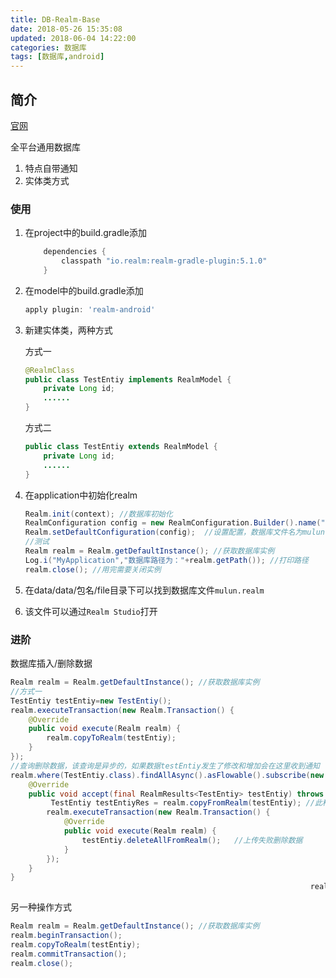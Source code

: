 ```yaml
---
title: DB-Realm-Base
date: 2018-05-26 15:35:08
updated: 2018-06-04 14:22:00
categories: 数据库
tags: [数据库,android]
---
```


## 简介

[官网](https://realm.io/docs/java/latest/)

全平台通用数据库

1. 特点自带通知
2. 实体类方式

### 使用

1. 在project中的build.gradle添加

   ```groovy
       dependencies {
           classpath "io.realm:realm-gradle-plugin:5.1.0"
       }
   ```

2. 在model中的build.gradle添加

   ```groovy
   apply plugin: 'realm-android'
   ```

3. 新建实体类，两种方式

   方式一

   ```java
   @RealmClass
   public class TestEntiy implements RealmModel {
       private Long id;
       ......
   }
   ```

   方式二

   ```java
   public class TestEntiy extends RealmModel {
       private Long id;
       ......
   }
   ```

4. 在application中初始化realm

   ```java
   Realm.init(context); //数据库初始化
   RealmConfiguration config = new RealmConfiguration.Builder().name("mulun.realm").build();
   Realm.setDefaultConfiguration(config);  //设置配置，数据库文件名为mulun.realm
   //测试
   Realm realm = Realm.getDefaultInstance(); //获取数据库实例
   Log.i("MyApplication","数据库路径为："+realm.getPath()); //打印路径
   realm.close(); //用完需要关闭实例
   ```

5. 在data/data/包名/file目录下可以找到数据库文件`mulun.realm`

6. 该文件可以通过`Realm Studio`打开

### 进阶

数据库插入/删除数据

```java
Realm realm = Realm.getDefaultInstance(); //获取数据库实例
//方式一
TestEntiy testEntiy=new TestEntiy();        
realm.executeTransaction(new Realm.Transaction() {
    @Override
    public void execute(Realm realm) {
        realm.copyToRealm(testEntiy);
    }
});
//查询删除数据，该查询是异步的，如果数据testEntiy发生了修改和增加会在这里收到通知
realm.where(TestEntiy.class).findAllAsync().asFlowable().subscribe(new Consumer<RealmResults<TestEntiy>>() {
    @Override
    public void accept(final RealmResults<TestEntiy> testEntiy) throws Exception {
         TestEntiy testEntiyRes = realm.copyFromRealm(testEntiy); //此种方式才能真正取到实体类，不能直接用testEntiy
        realm.executeTransaction(new Realm.Transaction() {
            @Override
            public void execute(Realm realm) {
                testEntiy.deleteAllFromRealm();   //上传失败删除数据
            }
        });
    }
}
                                                                   realm.close();
```

另一种操作方式

```java
Realm realm = Realm.getDefaultInstance(); //获取数据库实例
realm.beginTransaction();
realm.copyToRealm(testEntiy);
realm.commitTransaction();
realm.close();
```











